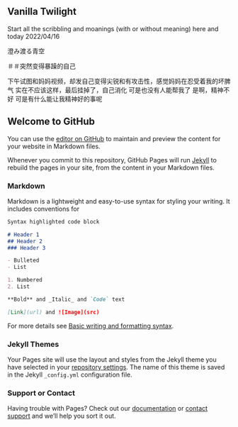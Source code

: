 ## Vanilla Twilight

Start all the scribbling and moanings (with or without meaning)
here and today
2022/04/16

澄み渡る青空

＃＃突然变得暴躁的自己

下午试图和妈妈视频，却发自己变得尖锐和有攻击性，感觉妈妈在忍受着我的坏脾气
实在不应该这样，最后挂掉了，自己消化
可是也没有人能帮我了
是啊，精神不好
可是有什么能让我精神好的事呢
## Welcome to GitHub 

You can use the [editor on GitHub](https://github.com/UKAHOK/UKAHOK.GitHub.io/edit/main/index.md) to maintain and preview the content for your website in Markdown files.

Whenever you commit to this repository, GitHub Pages will run [Jekyll](https://jekyllrb.com/) to rebuild the pages in your site, from the content in your Markdown files.

### Markdown

Markdown is a lightweight and easy-to-use syntax for styling your writing. It includes conventions for

```markdown
Syntax highlighted code block

# Header 1
## Header 2
### Header 3

- Bulleted
- List

1. Numbered
2. List

**Bold** and _Italic_ and `Code` text

[Link](url) and ![Image](src)
```

For more details see [Basic writing and formatting syntax](https://docs.github.com/en/github/writing-on-github/getting-started-with-writing-and-formatting-on-github/basic-writing-and-formatting-syntax).

### Jekyll Themes

Your Pages site will use the layout and styles from the Jekyll theme you have selected in your [repository settings](https://github.com/UKAHOK/UKAHOK.GitHub.io/settings/pages). The name of this theme is saved in the Jekyll `_config.yml` configuration file.

### Support or Contact

Having trouble with Pages? Check out our [documentation](https://docs.github.com/categories/github-pages-basics/) or [contact support](https://support.github.com/contact) and we’ll help you sort it out.
